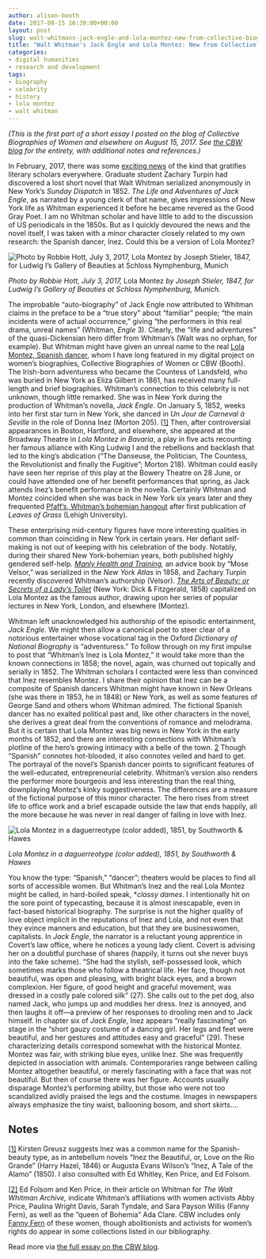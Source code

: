 ```yaml
---
author: alison-booth
date: 2017-08-15 16:39:00+00:00
layout: post
slug: walt-whitmans-jack-engle-and-lola-montez-new-from-collective-biographies-of-women
title: "Walt Whitman's Jack Engle and Lola Montez: New from Collective Biographies of Women"
categories:
- digital humanities
- research and development
tags:
- biography
- celebrity
- history
- lola montez
- walt whitman
---
```


*(This is the first part of a short essay I posted on the blog of Collective Biographies of Women and elsewhere on August 15, 2017.  See [the CBW blog](https://pages.shanti.virginia.edu/CBW_Blog/2017/08/14/the-clerk-and-the-spanish-dancer-walt-whitmans-jack-engle-and-lola-montez) for the entirety, with additional notes and references.)*

In February, 2017, there was some [exciting news](https://www.theguardian.com/books/2017/feb/21/walt-whitmans-lost-novel-the-life-and-adventures-of-jack-engle-found) of the kind that gratifies literary scholars everywhere.  Graduate student Zachary Turpin had discovered a lost short novel that Walt Whitman serialized anonymously in New York’s *Sunday Dispatch* in 1852.  *The Life and Adventures of Jack Engle*, as narrated by a young clerk of that name, gives impressions of New York life as Whitman experienced it before he became revered as the Good Gray Poet.  I am no Whitman scholar and have little to add to the discussion of US periodicals in the 1850s.  But as I quickly devoured the news and the novel itself, I was taken with a minor character closely related to my own research: the Spanish dancer, Inez.  Could this be a version of Lola Montez?

![Photo by Robbie Hott, July 3, 2017, *Lola Montez* by Joseph Stieler, 1847, for Ludwig I’s Gallery of Beauties at Schloss Nymphenburg, Munich](https://pages.shanti.virginia.edu/CBW_Blog/files/2017/08/LolaMontezPortraitNymphenburg-e1502721352970-1024x1365.jpeg)

*Photo by Robbie Hott, July 3, 2017,* Lola Montez *by Joseph Stieler, 1847, for Ludwig I’s Gallery of Beauties at Schloss Nymphenburg, Munich.*

The improbable “auto-biography” of Jack Engle now attributed to Whitman claims in the preface to be a “true story” about “familiar” people; “the main incidents were of actual occurrence,” giving “the performers in this real drama, unreal names” (Whitman, *Engle* 3). Clearly, the “life and adventures” of the quasi-Dickensian hero differ from Whitman’s (Walt was no orphan, for example). But Whitman might have given an unreal name to the real [Lola Montez, Spanish dancer](http://cbw.iath.virginia.edu/women_display.php?id=14501), whom I have long featured in my digital project on women’s biographies, Collective Biographies of Women or CBW (Booth).  The Irish-born adventuress who became the Countess of Landsfeld, who was buried in New York as Eliza Gilbert in 1861, has received many full-length and brief biographies. Whitman’s connection to this celebrity is not unknown, though little remarked.  She was in New York during the production of Whitman’s novella, *Jack Engle*. On January 5, 1852, weeks into her first star turn in New York, she danced in *Un Jour de Carneval à Seville* in the role of Donna Inez (Morton 205). [[1\]](https://pages.shanti.virginia.edu/CBW_Blog/?p=441&preview=true#_ftn1) Then, after controversial appearances in Boston, Hartford, and elsewhere, she appeared at the Broadway Theatre in *Lola Montez in Bavaria*, a play in five acts recounting her famous alliance with King Ludwig I and the rebellions and backlash that led to the king’s abdication (“The Danseuse, the Politician, The Countess, the Revolutionist and finally the Fugitive”; Morton 218). Whitman could easily have seen her reprise of this play at the Bowery Theatre on 28 June, or could have attended one of her benefit performances that spring, as Jack attends Inez’s benefit performance in the novella. Certainly Whitman and Montez coincided when she was back in New York six years later and they frequented [Pfaff’s, Whitman’s bohemian hangout](http://pfaffs.web.lehigh.edu/node/54272) after first publication of *Leaves of Grass* (Lehigh University).

These enterprising mid-century figures have more interesting qualities in common than coinciding in New York in certain years.  Her defiant self-making is not out of keeping with his celebration of the body.  Notably, during their shared New York-bohemian years, both published highly gendered self-help.  [*Manly Health and Training*](https://www.theguardian.com/books/2016/apr/30/walt-whitman-revealed-as-author-of-manly-health-guide)*,* an advice book by “Mose Velsor,” was serialized in the *New York Atlas* in 1858, and Zachary Turpin recently discovered Whitman’s authorship (Velsor).  [*The Arts of Beauty: or Secrets of a Lady’s Toilet*](https://books.google.com/books?id=1DQEAAAAYAAJ&printsec=frontcover#v=onepage&q&f=false) (New York: Dick & Fitzgerald, 1858) capitalized on Lola Montez as the famous author, drawing upon her series of popular lectures in New York, London, and elsewhere (Montez).

Whitman left unacknowledged his authorship of the episodic entertainment, *Jack Engle*.  We might then allow a canonical poet to steer clear of a notorious entertainer whose vocational tag in the Oxford *Dictionary of National Biography* is “adventuress.”  To follow through on my first impulse to post that “Whitman’s Inez is Lola Montez,” it would take more than the known connections in 1858; the novel, again, was churned out topically and serially in 1852.  The Whitman scholars I contacted were less than convinced that Inez resembles Montez.  I share their opinion that Inez can be a composite of Spanish dancers Whitman might have known in New Orleans (she was there in 1853, he in 1848) or New York, as well as some features of George Sand and others whom Whitman admired.  The fictional Spanish dancer has no exalted political past and, like other characters in the novel, she derives a great deal from the conventions of romance and melodrama. But it is certain that Lola Montez was big news in New York in the early months of 1852, and there are interesting connections with Whitman’s plotline of the hero’s growing intimacy with a belle of the town. [2](https://pages.shanti.virginia.edu/CBW_Blog/?p=441&preview=true#_ftn2) Though “Spanish” connotes hot-blooded, it also connotes veiled and hard to get. The portrayal of the novel’s Spanish dancer points to significant features of the well-educated, entrepreneurial celebrity. Whitman’s version also renders the performer more bourgeois and less interesting than the real thing, downplaying Montez’s kinky suggestiveness. The differences are a measure of the fictional purpose of this minor character.  The hero rises from street life to office work and a brief escapade outside the law that ends happily, all the more because he was never in real danger of falling in love with Inez.

![Lola Montez in a daguerreotype (color added), 1851, by Southworth & Hawes](https://pages.shanti.virginia.edu/CBW_Blog/files/2017/08/LolaMontez4337210833_78668a4725.jpg)

*Lola Montez in a daguerreotype (color added), 1851, by Southworth & Hawes*

You know the type: “Spanish,” “dancer”; theaters would be places to find all sorts of accessible women.  But Whitman’s Inez and the real Lola Montez might be called, in hard-boiled speak, **classy dames*. I intentionally hit on the sore point of typecasting, because it is almost inescapable, even in fact-based historical biography.  The surprise is not the higher quality of love object implicit in the reputations of Inez and Lola, and not even that they evince manners and education, but that they are businesswomen, capitalists.  In *Jack Engle*, the narrator is a reluctant young apprentice in Covert’s law office, where he notices a young lady client.  Covert is advising her on a doubtful purchase of shares (happily, it turns out she never buys into the fake scheme).  “She had the stylish, self-possessed look, which sometimes marks those who follow a theatrical life. Her face, though not beautiful, was open and pleasing, with bright black eyes, and a brown complexion. Her figure, of good height and graceful movement, was dressed in a costly pale colored silk” (27).  She calls out to the pet dog, also named Jack, who jumps up and muddies her dress.  Inez is annoyed, and then laughs it off—a preview of her responses to drooling men and to Jack himself.  In chapter six of *Jack Engle*, Inez appears “really fascinating” on stage in the “short gauzy costume of a dancing girl. Her legs and feet were beautiful, and her gestures and attitudes easy and graceful” (29). These characterizing details correspond somewhat with the historical Montez.  Montez was fair, with striking blue eyes, unlike Inez.  She was frequently depicted in association with animals.  Contemporaries range between calling Montez altogether beautiful, or merely fascinating with a face that was not beautiful.  But then of course there was her figure.  Accounts usually disparage Montez’s performing ability, but those who were not too scandalized avidly praised the legs and the costume.  Images in newspapers always emphasize the tiny waist, ballooning bosom, and short skirts….

## Notes

[[1\]](https://pages.shanti.virginia.edu/CBW_Blog/?p=441&preview=true#_ftnref1) Kirsten Greusz suggests Inez was a common name for the Spanish-beauty type, as in antebellum novels “Inez the Beautiful, or, Love on the Rio Grande” (Harry Hazel, 1846) or Augusta Evans Wilson’s “Inez, A Tale of the Alamo” (1850).  I also consulted with Ed Whitley, Ken Price, and Ed Folsom.

[[2\]](https://pages.shanti.virginia.edu/CBW_Blog/?p=441&preview=true#_ftnref2) Ed Folsom and Ken Price, in their article on Whitman for *The Walt Whitman Archive,* indicate Whitman’s affiliations with women activists Abby Price, Paulina Wright Davis, Sarah Tyndale, and Sara Payson Willis (Fanny Fern), as well as the “queen of Bohemia” Ada Clare.  CBW includes only [Fanny Fern](http://cbw.iath.virginia.edu/cbw_db/persons.php?id=9247) of these women, though abolitionists and activists for women’s rights do appear in some collections listed in our bibliography.

Read more via [the full essay on the CBW blog](https://pages.shanti.virginia.edu/CBW_Blog/2017/08/14/the-clerk-and-the-spanish-dancer-walt-whitmans-jack-engle-and-lola-montez/).